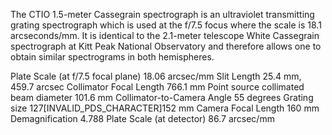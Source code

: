 The CTIO 1.5-meter Cassegrain spectrograph is an ultraviolet transmitting grating
spectrograph which is used at the f/7.5 focus where the scale is 18.1 arcseconds/mm.
It is identical to the 2.1-meter telescope White Cassegrain spectrograph at Kitt Peak
National Observatory and therefore allows one to obtain similar spectrograms in both
hemispheres.

Plate Scale (at f/7.5 focal plane)      18.06 arcsec/mm
Slit Length     25.4 mm, 459.7 arcsec
Collimator Focal Length         766.1 mm
Point source collimated beam diameter   101.6 mm
Collimator-to-Camera Angle      55 degrees
Grating size    127[INVALID_PDS_CHARACTER]152 mm
Camera Focal Length     160 mm
Demagnification         4.788
Plate Scale (at detector)       86.7 arcsec/mm
        